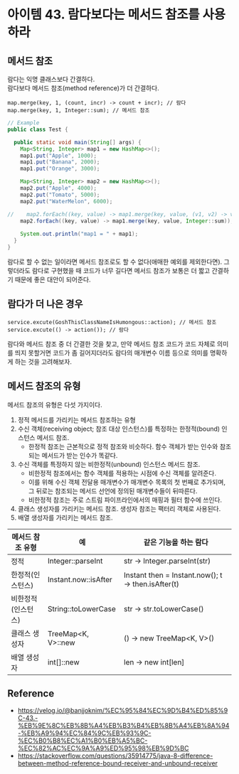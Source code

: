 # 아이템 43. 람다보다는 메서드 참조를 사용하라

## 메서드 참조
람다는 익명 클래스보다 간결하다.   
람다보다 메서드 참조(method reference)가 더 간결하다.

```
map.merge(key, 1, (count, incr) -> count + incr); // 람다
map.merge(key, 1, Integer::sum); // 메서드 참조
```

```java
// Example
public class Test {

  public static void main(String[] args) {
    Map<String, Integer> map1 = new HashMap<>();
    map1.put("Apple", 1000);
    map1.put("Banana", 2000);
    map1.put("Orange", 3000);

    Map<String, Integer> map2 = new HashMap<>();
    map2.put("Apple", 4000);
    map2.put("Tomato", 5000);
    map2.put("WaterMelon", 6000);

//    map2.forEach((key, value) -> map1.merge(key, value, (v1, v2) -> v1 + v2));
    map2.forEach((key, value) -> map1.merge(key, value, Integer::sum));
    
    System.out.println("map1 = " + map1);
  }
}
```

람다로 할 수 없는 일이라면 메서드 참조로도 할 수 없다(애매한 예외를 제외한다면). 
그렇더라도 람다로 구현했을 때 코드가 너무 길다면 메서드 참조가 보통은 더 짧고 간결하기 때문에 좋은 대안이 되어준다.

## 람다가 더 나은 경우
```
service.excute(GoshThisClassNameIsHumongous::action); // 메서드 참조
service.excute(() -> action()); // 람다
```

람다와 메서드 참조 중 더 간결한 것을 찾고, 만약 메서드 참조 코드가 코드 자체로 의미를 띄지 못할거면 코드가 좀 길어지더라도 람다의 매개변수 이름 등으로 의미를 명확하게 하는 것을 고려해보자.

## 메서드 참조의 유형
메서드 참조의 유형은 다섯 가지이다.
1. 정적 메서드를 가리키는 메서드 참조하는 유형
2. 수신 객체(receiving object; 참조 대상 인스턴스)를 특정하는 한정적(bound) 인스턴스 메서드 참조. 
   - 한정적 참조는 근본적으로 정적 참조와 비슷하다. 함수 객체가 받는 인수와 참조되는 메서드가 받는 인수가 똑같다. 
3. 수신 객체를 특정하지 않는 비한정적(unbound) 인스턴스 메서드 참조.
   - 비한정적 참조에서는 함수 객체를 적용하는 시점에 수신 객체를 알려준다.
   - 이를 위해 수신 객체 전달용 매개변수가 매개변수 목록의 첫 번째로 추가되며, 그 뒤로는 참조되는 메서드 선언에 정의된 매개변수들이 뒤따른다.
   - 비한정적 참조는 주로 스트림 파이프라인에서의 매핑과 필터 함수에 쓰인다.
4. 클래스 생성자를 가리키는 메서드 참조. 생성자 참조는 팩터리 객체로 사용된다.
5. 배열 생성자를 가리키는 메서드 참조.


메서드 참조 유형|예|	같은 기능을 하는 람다
|------|---|---|
|정적|Integer::parseInt|str -> Integer.parseInt(str)
|한정적(인스턴스)|Instant.now::isAfter|Instant then = Instant.now(); t -> then.isAfter(t)
|비한정적(인스턴스)|String::toLowerCase|str -> str.toLowerCase()
|클래스 생성자|TreeMap<K, V>::new|() -> new TreeMap<K, V>()
|배열 생성자|int[]::new|len -> new int[len]


## Reference
- https://velog.io/@banjjoknim/%EC%95%84%EC%9D%B4%ED%85%9C-43.-%EB%9E%8C%EB%8B%A4%EB%B3%B4%EB%8B%A4%EB%8A%94-%EB%A9%94%EC%84%9C%EB%93%9C-%EC%B0%B8%EC%A1%B0%EB%A5%BC-%EC%82%AC%EC%9A%A9%ED%95%98%EB%9D%BC   
- https://stackoverflow.com/questions/35914775/java-8-difference-between-method-reference-bound-receiver-and-unbound-receiver
